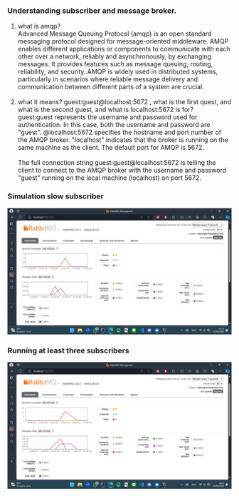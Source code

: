 ### Understanding subscriber and message broker.
1. what is amqp? <br>
   Advanced Message Queuing Protocol (amqp) is an open standard messaging protocol designed
   for message-oriented middleware. AMQP enables different applications or components to communicate
   with each other over a network, reliably and asynchronously, by exchanging messages. It
   provides features such as message queuing, routing, reliability, and security. AMQP is widely
   used in distributed systems, particularly in scenarios where reliable message delivery and
   communication between different parts of a system are crucial. <br><br>
2. what it means? guest:guest@localhost:5672 , what is the first quest, and what is the second
   guest, and what is localhost:5672 is for? <br>
   guest:guest represents the username and password used for authentication. In this case,
   both the username and password are "guest". @localhost:5672 specifies the hostname and port
   number of the AMQP broker. "localhost" indicates that the broker is running on the same machine
   as the client. The default port for AMQP is 5672. <br><br>
   The full connection string guest:guest@localhost:5672 is telling the client to connect to the
   AMQP broker with the username and password "guest" running on the local machine (localhost) on port 5672.

### Simulation slow subscriber
![img.png](img.png)

### Running at least three subscribers
![img_1.png](img_1.png) <br>